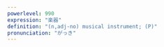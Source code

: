 ```yaml
---
powerlevel: 990
expression: "楽器"
definition: "(n,adj-no) musical instrument; (P)"
pronunciation: "がっき"
---
```

